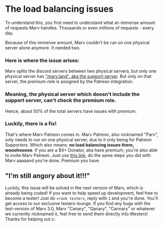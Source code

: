 # The load balancing issues

To understand this, you first need to understand what an immense amount of requests Marv handles. Thousands or even millions of requests - every day.

Because of this immense amount, Marv couldn't be run on one physical server alone anymore. It needed two.

### Here is where the issue arises:

Marv splits the discord servers between two physical servers, but only one physical server has ["marv.land", aka the support-server](https://discord.gg/WmDyx7C).
But only on that server, the premium-role is assigned by the Patreon integration.

### Meaning, the physical server which doesn't include the support server, can't check the premium role.

Hence, about 50% of the total servers have issues with premium.

### Luckily, there is a fix!

That's where Marv Patreon comes in. Marv Patreon, also nicknamed "Parv", only needs to run on one physical server, due to it only being for Patreon Supporters.
Which also means: **no load balancing issues there, wooohooooo**.
If you are a $4+ Donator, aka have premium, you're also able to invite Marv Patreon.
Just use [this link](https://discordapp.com/oauth2/authorize?scope=bot&client_id=368424172730187786&permissions=37080128), do the same steps you did with Marv aaaaand you're done. Premium you have.

## "I'm still angory about it!!!"

Luckily, this issue will be solved in the next version of Marv, which is already being coded!
If you want to help speed up development, feel free to become a tester!
Just do `=rank testers`, reply with `1` and you're done. You'll get access to our exclusive testers-lounge.
If you find any bugs with the test-version of Marv 3.0, Marv "Canary", "Qanary", "Cannary" or whatever we currently nicknamed it, feel free to send them directly into #testers!
Thanks for helping out c:
